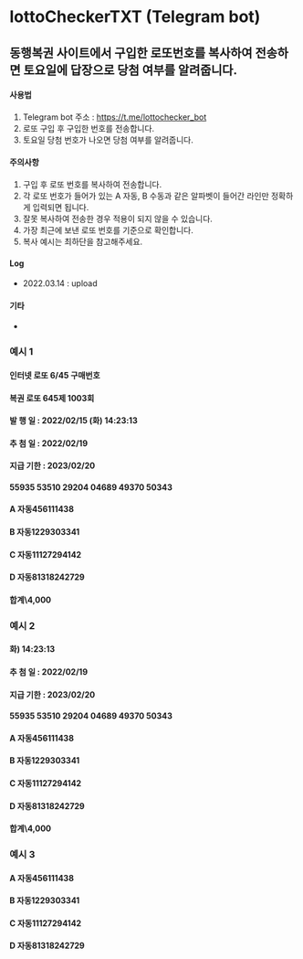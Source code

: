 # lottoCheckerTXT (Telegram bot)

## 동행복권 사이트에서 구입한 로또번호를 복사하여 전송하면 토요일에 답장으로 당첨 여부를 알려줍니다.

#### 사용법
1. Telegram bot 주소 : https://t.me/lottochecker_bot
2. 로또 구입 후 구입한 번호를 전송합니다.
3. 토요일 당첨 번호가 나오면 당첨 여부를 알려줍니다.

#### 주의사항
1. 구입 후 로또 번호를 복사하여 전송합니다.
2. 각 로또 번호가 들어가 있는 A 자동, B 수동과 같은 알파벳이 들어간 라인만 정확하게 입력되면 됩니다.
3. 잘못 복사하여 전송한 경우 적용이 되지 않을 수 있습니다.
4. 가장 최근에 보낸 로또 번호를 기준으로 확인합니다.
5. 복사 예시는 최하단을 참고해주세요.

#### Log
- 2022.03.14 : upload

#### 기타
- 




### 예시 1
#### 인터넷 로또 6/45 구매번호
#### 복권 로또 645제 1003회
#### 발 행 일 : 2022/02/15 (화) 14:23:13
#### 추 첨 일 : 2022/02/19
#### 지급 기한 : 2023/02/20
#### 55935 53510 29204 04689 49370 50343

#### A 자동456111438
#### B 자동1229303341
#### C 자동11127294142
#### D 자동81318242729
#### 합계\4,000

### 예시 2
#### 화) 14:23:13
#### 추 첨 일 : 2022/02/19
#### 지급 기한 : 2023/02/20
#### 55935 53510 29204 04689 49370 50343

#### A 자동456111438
#### B 자동1229303341
#### C 자동11127294142
#### D 자동81318242729
#### 합계\4,000

### 예시 3
#### A 자동456111438
#### B 자동1229303341
#### C 자동11127294142
#### D 자동81318242729
